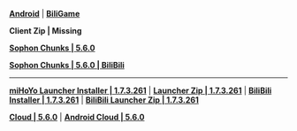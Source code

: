 **[Android](https://autopatchcn.yuanshen.com/client_app/download/Android/20250427153413_1kLIh8wFZegAqpHw/ydweb/yuanshen_5.6.0.apk)** | **[BiliGame](https://pkg.biligame.com/games/ys_5.6.0_32604286_32602175_20250428_114023_0fea0.apk)**

**Client Zip | Missing**

**[Sophon Chunks | 5.6.0](https://downloader-api.mihoyo.com/downloader/sophon_chunk/api/getBuild?branch=main&package_id=8xfMve0uwQ&password=CW8GbLNU8f&tag=5.6.0)**

**[Sophon Chunks | 5.6.0 | BiliBili](https://downloader-api.mihoyo.com/downloader/sophon_chunk/api/getBuild?branch=main&package_id=ShYmPEuLMY&password=4Rj5ER1XxjQh&plat_app=ddxf5qt290cg&tag=5.6.0)**

---

**[miHoYo Launcher Installer | 1.7.3.261](https://autopatchcn.yuanshen.com/client_app/download/launcher/20250508182406_qVf7ZaTdA9uIdSJ7/pcbackup318/yuanshen_setup_202504252103.exe)** | **[Launcher Zip | 1.7.3.261](https://hyp-webstatic.mihoyo.com/hyp-client/jGHBHlcOq1_1.7.3.261_1_1_cps_hyp_cn_jGHBHlcOq1_27mihoyo_202505081113_ZehegatX.zip)** | **[BiliBili Installer | 1.7.3.261](https://pkg.biligame.com/games/yuanshen_setup_202504251951/084464/yuanshen_setup_202504251951.exe)** | **[BiliBili Launcher Zip | 1.7.3.261](https://hyp-webstatic.mihoyo.com/hyp-client/umfgRO5gh5_1.7.3.261_14_0_cps_hk4e_cn_umfgRO5gh5_16mihoyo_202504251949_TMwNJvMc.zip)**

**[Cloud | 5.6.0](https://autopatchcn.yuanshen.com/client_app/download/cloudgame/pc/20250428174553_k8jeUbLioiRn1bU2/cbu102/yscloud_5.6.0.exe)** | **[Android Cloud | 5.6.0](https://autopatchcn.yuanshen.com/client_app/download/cloudgame/android/20250428174523_Qi3tyc16WLXFpm1o/cyydweb/yscloud_5.6.0.apk)**
